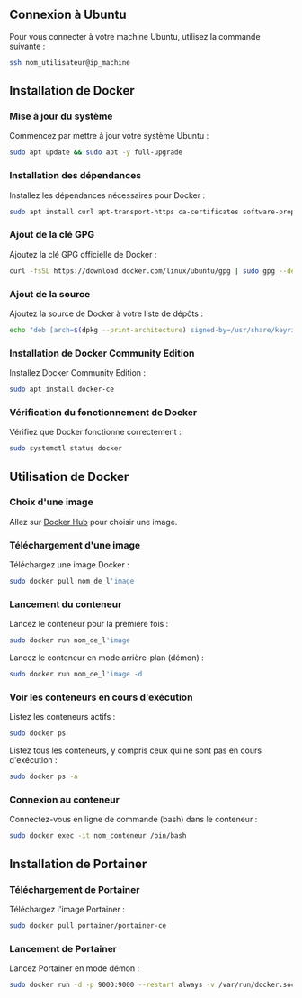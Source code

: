 ## Connexion à Ubuntu
Pour vous connecter à votre machine Ubuntu, utilisez la commande suivante :
```bash
ssh nom_utilisateur@ip_machine
```

## Installation de Docker

### Mise à jour du système
Commencez par mettre à jour votre système Ubuntu :
```bash
sudo apt update && sudo apt -y full-upgrade
```

### Installation des dépendances
Installez les dépendances nécessaires pour Docker :
```bash
sudo apt install curl apt-transport-https ca-certificates software-properties-common
```

### Ajout de la clé GPG
Ajoutez la clé GPG officielle de Docker :
```bash
curl -fsSL https://download.docker.com/linux/ubuntu/gpg | sudo gpg --dearmor -o /usr/share/keyrings/docker-archive-keyring.gpg
```

### Ajout de la source
Ajoutez la source de Docker à votre liste de dépôts :
```bash
echo "deb [arch=$(dpkg --print-architecture) signed-by=/usr/share/keyrings/docker-archive-keyring.gpg] https://download.docker.com/linux/ubuntu $(lsb_release -cs) stable" | sudo tee /etc/apt/sources.list.d/docker.list > /dev/null
```

### Installation de Docker Community Edition
Installez Docker Community Edition :
```bash
sudo apt install docker-ce
```

### Vérification du fonctionnement de Docker
Vérifiez que Docker fonctionne correctement :
```bash
sudo systemctl status docker
```

## Utilisation de Docker

### Choix d'une image
Allez sur [Docker Hub](https://hub.docker.com) pour choisir une image.

### Téléchargement d'une image
Téléchargez une image Docker :
```bash
sudo docker pull nom_de_l'image
```

### Lancement du conteneur
Lancez le conteneur pour la première fois :
```bash
sudo docker run nom_de_l'image
```

Lancez le conteneur en mode arrière-plan (démon) :
```bash
sudo docker run nom_de_l'image -d
```

### Voir les conteneurs en cours d'exécution
Listez les conteneurs actifs :
```bash
sudo docker ps
```

Listez tous les conteneurs, y compris ceux qui ne sont pas en cours d'exécution :
```bash
sudo docker ps -a
```

### Connexion au conteneur
Connectez-vous en ligne de commande (bash) dans le conteneur :
```bash
sudo docker exec -it nom_conteneur /bin/bash
```

## Installation de Portainer

### Téléchargement de Portainer
Téléchargez l'image Portainer :
```bash
sudo docker pull portainer/portainer-ce
```

### Lancement de Portainer
Lancez Portainer en mode démon :
```bash
sudo docker run -d -p 9000:9000 --restart always -v /var/run/docker.sock:/var/run/docker.sock -v portainer_data:/data portainer/portainer-ce:latest
```
